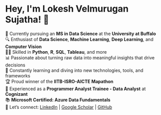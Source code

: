 # Hey, I'm **Lokesh Velmurugan Sujatha**! 👋

🚀 Currently pursuing an **MS in Data Science** at the **University at Buffalo**  
🔍 Enthusiast of **Data Science**, **Machine Learning**, **Deep Learning**, and **Computer Vision**  
👨‍💻 Skilled in **Python**, **R**, **SQL**, **Tableau**, and more  
📊 Passionate about turning raw data into meaningful insights that drive decisions  
🌱 Constantly learning and diving into new technologies, tools, and frameworks  
🏆 Proud winner of the **IITB-ISRO-AICTE Mapathon**  
💼 Experienced as a **Programmer Analyst Trainee - Data Analyst** at **Cognizant**  
📚 **Microsoft Certified: Azure Data Fundamentals**  
🔗 Let’s connect: [LinkedIn](https://www.linkedin.com/in/vs-lokesh05/) | [Google Scholar](https://scholar.google.com/citations?user=DSRVO1AAAAAJ&hl=en) | [GitHub](https://github.com/vslokesh05?tab=repositories)
